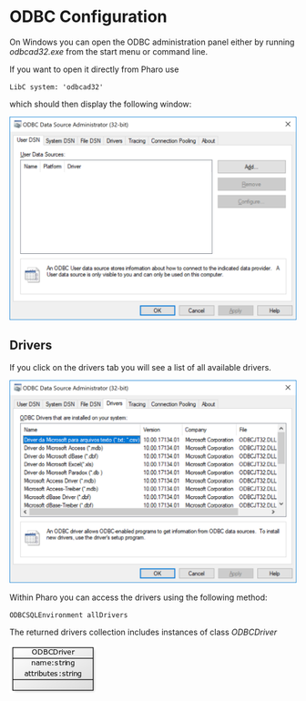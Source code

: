 # ODBC Configuration

On Windows you can open the ODBC administration panel either by running *odbcad32.exe* from the start menu or command line.

If you want to open it directly from Pharo use

```Smalltalk
LibC system: 'odbcad32'
```
which should then display the following window:

![ODBC Configuration Console](odbc_1.png)


## Drivers 

If you click on the drivers tab you will see a list of all available drivers.

![List of availabele ODBC drivers](odbc_driver_list.png)

Within Pharo you can access the drivers using the following method:

```Smalltalk
ODBCSQLEnvironment allDrivers
```

The returned drivers collection includes instances of class *ODBCDriver*

![ODBCDriver class](odbc_driver_class.png)


